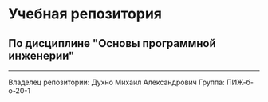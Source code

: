 # Учебная репозитория
## По дисциплине "Основы программной инженерии"
***
Владелец репозитории: Духно Михаил Александрович
Группа: ПИЖ-б-о-20-1
